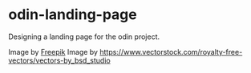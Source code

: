 # odin-landing-page
Designing a landing page for the odin project.

Image by <a href="https://www.freepik.com/free-vector/hand-drawn-web-developers_12063795.htm#query=web%20developer&position=7&from_view=keyword&track=ais&uuid=8dde989e-e9d0-43ee-a5c9-c49296a24eb5">Freepik</a>
Image by  https://www.vectorstock.com/royalty-free-vectors/vectors-by_bsd_studio